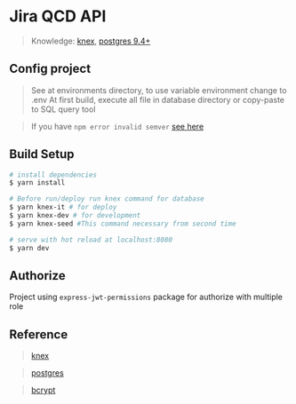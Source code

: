 # Jira QCD API

> Knowledge: [knex](http://knexjs.org/), [postgres 9.4+](https://www.postgresql.org/docs/9.4/index.html)

## Config project

> See at environments directory, to use variable environment change to .env
> At first build, execute all file in database directory or copy-paste to SQL query tool

> If you have `npm error invalid semver` [see here](https://stackoverflow.com/questions/19422949/npm-error-invalid-semver)

## Build Setup

```bash
# install dependencies
$ yarn install

# Before run/deploy run knex command for database
$ yarn knex-it # for deploy
$ yarn knex-dev # for development
$ yarn knex-seed #This command necessary from second time

# serve with hot reload at localhost:8080
$ yarn dev
```

## Authorize

Project using `express-jwt-permissions` package for authorize with multiple role

## Reference

> [knex](http://knexjs.org/)

> [postgres](https://www.postgresql.org/docs/)

> [bcrypt](https://www.npmjs.com/package/bcrypt)
